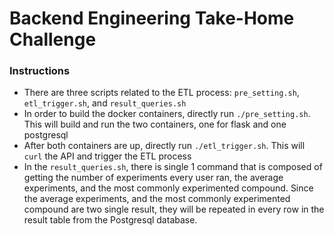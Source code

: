 # Backend Engineering Take-Home Challenge

### Instructions
- There are three scripts related to the ETL process: `pre_setting.sh`, `etl_trigger.sh`, and `result_queries.sh`
- In order to build the docker containers, directly run `./pre_setting.sh`. This will build and run the two containers, one for flask and one postgresql
- After both containers are up, directly run `./etl_trigger.sh`. This will `curl` the API and trigger the ETL process
- In the `result_queries.sh`, there is single 1 command that is composed of getting the number of experiments every user ran, the average experiments, and the most commonly experimented compound. Since the average experiments, and the most commonly experimented compound are two single result, they will be repeated in every row in the result table from the Postgresql database.